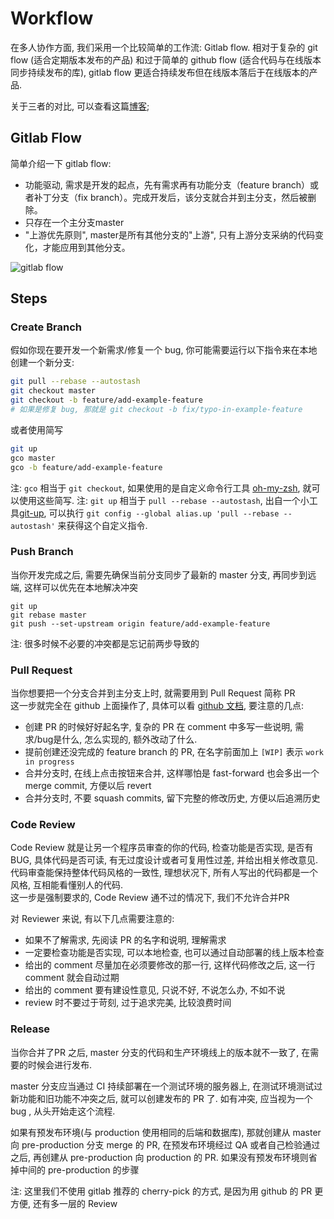 # Workflow

在多人协作方面, 我们采用一个比较简单的工作流: Gitlab flow. 相对于复杂的 git flow (适合定期版本发布的产品) 和过于简单的 github flow (适合代码与在线版本同步持续发布的库), gitlab flow 更适合持续发布但在线版本落后于在线版本的产品.

关于三者的对比, 可以查看这篇[博客](http://www.ruanyifeng.com/blog/2015/12/git-workflow.html);

## Gitlab Flow

简单介绍一下 gitlab flow:

- 功能驱动, 需求是开发的起点，先有需求再有功能分支（feature branch）或者补丁分支（fix branch）。完成开发后，该分支就合并到主分支，然后被删除。
- 只存在一个主分支master
- "上游优先原则", master是所有其他分支的"上游", 只有上游分支采纳的代码变化，才能应用到其他分支。

![gitlab flow](http://www.ruanyifeng.com/blogimg/asset/2015/bg2015122306.png)

## Steps

### Create Branch
假如你现在要开发一个新需求/修复一个 bug, 你可能需要运行以下指令来在本地创建一个新分支:

```bash
git pull --rebase --autostash
git checkout master
git checkout -b feature/add-example-feature
# 如果是修复 bug, 那就是 git checkout -b fix/typo-in-example-feature
```
或者使用简写

```bash
git up
gco master
gco -b feature/add-example-feature
```
注: `gco` 相当于 `git checkout`, 如果使用的是自定义命令行工具 [oh-my-zsh](https://github.com/robbyrussell/oh-my-zsh), 就可以使用这些简写.
注: `git up` 相当于 `pull --rebase --autostash`, 出自一个小工具[git-up](https://github.com/aanand/git-up), 可以执行 `git config --global alias.up 'pull --rebase --autostash'` 来获得这个自定义指令.

### Push Branch
当你开发完成之后, 需要先确保当前分支同步了最新的 master 分支, 再同步到远端, 这样可以优先在本地解决冲突

```
git up
git rebase master
git push --set-upstream origin feature/add-example-feature
```

注: 很多时候不必要的冲突都是忘记前两步导致的

### Pull Request
当你想要把一个分支合并到主分支上时, 就需要用到 Pull Request 简称 PR  
这一步就完全在 github 上面操作了, 具体可以看 [github 文档](https://help.github.com/articles/about-pull-requests/), 要注意的几点:

- 创建 PR 的时候好好起名字, 复杂的 PR 在 comment 中多写一些说明, 需求/bug是什么, 怎么实现的, 额外改动了什么.
- 提前创建还没完成的 feature branch 的 PR, 在名字前面加上 `[WIP]` 表示 `work in progress`
- 合并分支时, 在线上点击按钮来合并, 这样哪怕是 fast-forward 也会多出一个 merge commit, 方便以后 revert
- 合并分支时, 不要 squash commits, 留下完整的修改历史, 方便以后追溯历史

### Code Review
Code Review 就是让另一个程序员审查的你的代码, 检查功能是否实现, 是否有 BUG, 具体代码是否可读, 有无过度设计或者可复用性过差, 并给出相关修改意见.  
代码审查能保持整体代码风格的一致性, 理想状况下, 所有人写出的代码都是一个风格, 互相能看懂别人的代码.  
这一步是强制要求的, Code Review 通不过的情况下, 我们不允许合并PR  

对 Reviewer 来说, 有以下几点需要注意的:

- 如果不了解需求, 先阅读 PR 的名字和说明, 理解需求
- 一定要检查功能是否实现, 可以本地检查, 也可以通过自动部署的线上版本检查
- 给出的 comment 尽量加在必须要修改的那一行, 这样代码修改之后, 这一行 comment 就会自动过期
- 给出的 comment 要有建设性意见, 只说不好, 不说怎么办, 不如不说
- review 时不要过于苛刻, 过于追求完美, 比较浪费时间

### Release
当你合并了PR 之后, master 分支的代码和生产环境线上的版本就不一致了, 在需要的时候会进行发布.

master 分支应当通过 CI 持续部署在一个测试环境的服务器上, 在测试环境测试过新功能和旧功能不冲突之后, 就可以创建发布的 PR 了.
如有冲突, 应当视为一个 bug , 从头开始走这个流程.

如果有预发布环境(与 production 使用相同的后端和数据库), 那就创建从 master 向 pre-production 分支 merge 的 PR, 在预发布环境经过 QA 或者自己检验通过之后, 再创建从 pre-production 向 production 的 PR.
如果没有预发布环境则省掉中间的 pre-production 的步骤

注: 这里我们不使用 gitlab 推荐的 cherry-pick 的方式, 是因为用 github 的 PR 更方便, 还有多一层的 Review
